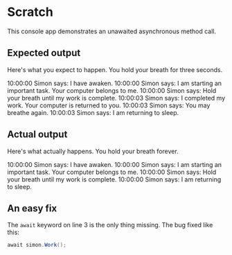 # Scratch

This console app demonstrates an unawaited asynchronous method call.

## Expected output

Here's what you expect to happen. You hold your breath for three seconds.

10:00:00 Simon says: I have awaken.
10:00:00 Simon says: I am starting an important task. Your computer belongs to me.
10:00:00 Simon says: Hold your breath until my work is complete.
10:00:03 Simon says: I completed my work. Your computer is returned to you.
10:00:03 Simon says: You may breathe again.
10:00:03 Simon says: I am returning to sleep.

## Actual output

Here's what actually happens. You hold your breath forever.

10:00:00 Simon says: I have awaken.
10:00:00 Simon says: I am starting an important task. Your computer belongs to me.
10:00:00 Simon says: Hold your breath until my work is complete.
10:00:00 Simon says: I am returning to sleep.

## An easy fix

The `await` keyword on line 3 is the only thing missing. The bug fixed like this:

```csharp
await simon.Work();
```
